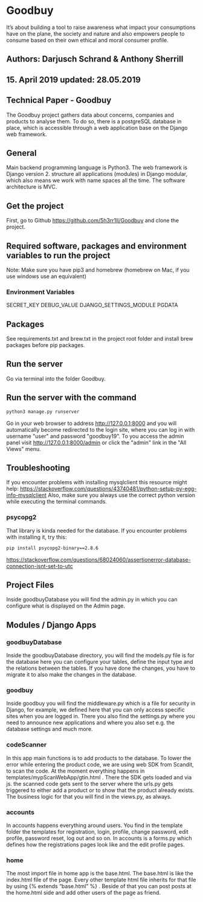 # Goodbuy

It’s about building a tool to raise awareness what impact your consumptions have on the plane, the society and nature and also empowers people to consume based on their own ethical and moral consumer profile.

## Authors: Darjusch Schrand & Anthony Sherrill

## 15. April 2019 updated: 28.05.2019

## Technical Paper - Goodbuy

The Goodbuy project gathers data about concerns, companies and products to analyse them. To do so, there is a postgreSQL database in place, which is accessible through a web application base on the Django web framework.

## General

Main backend programming language is Python3. The web framework is Django version 2. structure all applications (modules) in Django modular, which also means we work with name spaces all the time. The software architecture is MVC.

## Get the project

First, go to Github <https://github.com/5h3rr1ll/Goodbuy> and clone the project.

## Required software, packages and environment variables to run the project

Note: Make sure you have pip3 and homebrew (homebrew on Mac, if you use windows use an equivalent)

### Environment Variables

SECRET_KEY
DEBUG_VALUE
DJANGO_SETTINGS_MODULE
PGDATA

## Packages

See requirements.txt and brew.txt in the project root folder and install brew packages before pip packages.

## Run the server

Go via terminal into the folder Goodbuy.

## Run the server with the command

```bash
python3 manage.py runserver
````

Go in your web browser to address <http://127.0.0.1:8000> and you will automatically become redirected to the login site, where you can log in with username "user" and password "goodbuy19". To you access the admin panel visit <http://127.0.0.1:8000/admin> or click the "admin" link in the "All Views" menu.

## Troubleshooting

If you encounter problems with installing mysqlclient this resource might help: <https://stackoverflow.com/questions/43740481/python-setup-py-egg-info-mysqlclient>
Also, make sure you always use the correct python version while executing the terminal commands.

### psycopg2

That library is kinda needed for the database. If you encounter problems with installing it, try this:

```bash
pip install psycopg2-binary==2.8.6
```

<https://stackoverflow.com/questions/68024060/assertionerror-database-connection-isnt-set-to-utc>

## Project Files

Inside goodbuyDatabase you will find the admin.py in which you can configure what is displayed on the Admin page.

## Modules / Django Apps

### goodbuyDatabase

Inside the goodbuyDatabase directory, you will find the models.py file is for the database here you can configure your tables, define the input type and the relations between the tables. If you have done the changes, you have to migrate it to also make the changes in the database.

### goodbuy

Inside goodbuy you will find the middleware.py which is a file for security in Django, for example, we defined here that you can only access specific sites when you are logged in. There you also find the settings.py where you need to announce new applications and where you also set e.g. the database settings and much more.

### codeScanner

In this app main functions is to add products to the database. To lower the error while entering the product code, we are using web SDK from Scandit, to scan the code. At the moment everything happens in templates/mypScanWebApp/gtin.html . There the SDK gets loaded and via js. the scanned code gets sent to the server where the urls.py gets triggered to either add a product or to show that the product already exists. The business logic for that you will find in the views.py, as always.

### accounts

In accounts happens everything around users. You find in the template folder the templates for registration, login, profile, change password, edit profile, password reset, log out and so on. In accounts is a forms.py which defines how the registrations pages look like and the edit profile pages.

### home

The most import file in home app is the base.html. The base.html is like the index.html file of the page. Every other template html file inherits for that file by using {% extends “base.html” %} . Beside of that you can post posts at the home.html side and add other users of the page as friend.
